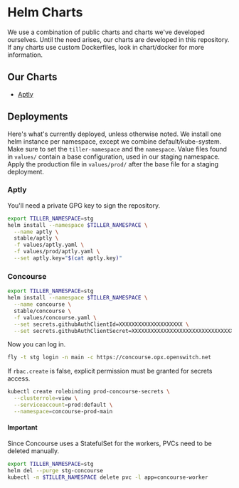 # Helm Charts

We use a combination of public charts and charts we've developed ourselves. Until the need arises, our charts are developed in this repository. If any charts use custom Dockerfiles, look in chart/docker for more information.

## Our Charts

- [Aptly](stable/aptly/)

## Deployments

Here's what's currently deployed, unless otherwise noted. We install one helm instance per namespace, except we combine default/kube-system. Make sure to set the `tiller-namespace` and the `namespace`. Value files found in `values/` contain a base configuration, used in our staging namespace. Apply the production file in `values/prod/` after the base file for a staging deployment.

### Aptly

You'll need a private GPG key to sign the repository.

```bash
export TILLER_NAMESPACE=stg
helm install --namespace $TILLER_NAMESPACE \
  --name aptly \
  stable/aptly \
  -f values/aptly.yaml \
  -f values/prod/aptly.yaml \
  --set aptly.key="$(cat aptly.key)"
```

### Concourse

```bash
export TILLER_NAMESPACE=stg
helm install --namespace $TILLER_NAMESPACE \
  --name concourse \
  stable/concourse \
  -f values/concourse.yaml \
  --set secrets.githubAuthClientId=XXXXXXXXXXXXXXXXXXXX \
  --set secrets.githubAuthClientSecret=XXXXXXXXXXXXXXXXXXXXXXXXXXXXXXXXXXXXXXXX
```

Now you can log in.

```bash
fly -t stg login -n main -c https://concourse.opx.openswitch.net
```

If `rbac.create` is false, explicit permission must be granted for secrets access.

```bash
kubectl create rolebinding prod-concourse-secrets \
  --clusterrole=view \
  --serviceaccount=prod:default \
  --namespace=concourse-prod-main
```

#### Important

Since Concourse uses a StatefulSet for the workers, PVCs need to be deleted manually.

```bash
export TILLER_NAMESPACE=stg
helm del --purge stg-concourse
kubectl -n $TILLER_NAMESPACE delete pvc -l app=concourse-worker
```

